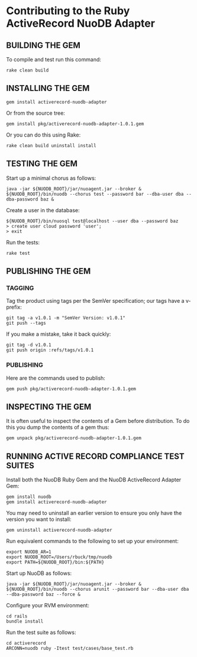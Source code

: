 # Contributing to the Ruby ActiveRecord NuoDB Adapter

## BUILDING THE GEM

To compile and test run this command:

    rake clean build

## INSTALLING THE GEM

    gem install activerecord-nuodb-adapter

Or from the source tree:

    gem install pkg/activerecord-nuodb-adapter-1.0.1.gem

Or you can do this using Rake:

    rake clean build uninstall install

## TESTING THE GEM

Start up a minimal chorus as follows:

    java -jar ${NUODB_ROOT}/jar/nuoagent.jar --broker &
    ${NUODB_ROOT}/bin/nuodb --chorus test --password bar --dba-user dba --dba-password baz &

Create a user in the database:

    ${NUODB_ROOT}/bin/nuosql test@localhost --user dba --password baz
    > create user cloud password 'user';
    > exit

Run the tests:

    rake test

## PUBLISHING THE GEM

### TAGGING

Tag the product using tags per the SemVer specification; our tags have a
v-prefix:

    git tag -a v1.0.1 -m "SemVer Version: v1.0.1"
    git push --tags

If you make a mistake, take it back quickly:

    git tag -d v1.0.1
    git push origin :refs/tags/v1.0.1

### PUBLISHING

Here are the commands used to publish:

    gem push pkg/activerecord-nuodb-adapter-1.0.1.gem

## INSPECTING THE GEM

It is often useful to inspect the contents of a Gem before distribution. To do
this you dump the contents of a gem thus:

    gem unpack pkg/activerecord-nuodb-adapter-1.0.1.gem

## RUNNING ACTIVE RECORD COMPLIANCE TEST SUITES

Install both the NuoDB Ruby Gem and the NuoDB ActiveRecord Adapter Gem:

    gem install nuodb
    gem install activerecord-nuodb-adapter

You may need to uninstall an earlier version to ensure you only have the
version you want to install:

    gem uninstall activerecord-nuodb-adapter

Run equivalent commands to the following to set up your environment:

    export NUODB_AR=1
    export NUODB_ROOT=/Users/rbuck/tmp/nuodb
    export PATH=${NUODB_ROOT}/bin:${PATH}

Start up NuoDB as follows:

    java -jar ${NUODB_ROOT}/jar/nuoagent.jar --broker &
    ${NUODB_ROOT}/bin/nuodb --chorus arunit --password bar --dba-user dba --dba-password baz --force &

Configure your RVM environment:

    cd rails
    bundle install

Run the test suite as follows:

    cd activerecord
    ARCONN=nuodb ruby -Itest test/cases/base_test.rb

